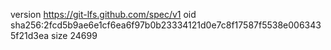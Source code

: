 version https://git-lfs.github.com/spec/v1
oid sha256:2fcd5b9ae6e1cf6ea6f97b0b23334121d0e7c8f17587f5538e0063435f21d3ea
size 24699
